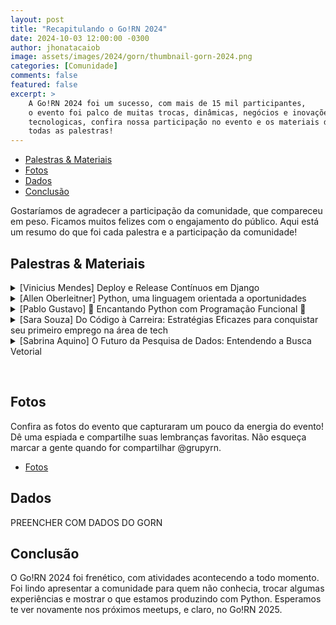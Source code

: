 ```yaml
---
layout: post
title: "Recapitulando o Go!RN 2024"
date: 2024-10-03 12:00:00 -0300
author: jhonatacaiob
image: assets/images/2024/gorn/thumbnail-gorn-2024.png
categories: [Comunidade]
comments: false
featured: false
excerpt: >
    A Go!RN 2024 foi um sucesso, com mais de 15 mil participantes, 
    o evento foi palco de muitas trocas, dinâmicas, negócios e inovações 
    tecnologicas, confira nossa participação no evento e os materiais de 
    todas as palestras!
---
```


- [Palestras & Materiais](#conhecendo-o-grupy-rn)
- [Fotos](#fotos)
- [Dados](#dados)
- [Conclusão](#conclusão)

Gostaríamos de agradecer a participação da comunidade, que compareceu em peso. 
Ficamos muitos felizes com o engajamento do público.
Aqui está um resumo do que foi cada palestra e a participação da comunidade!


## Palestras & Materiais

<details>
<summary>[Vinicius Mendes] Deploy e Release Contínuos em Django</summary>
<ul>
<li>📚 Bio: Staff Engineer na Loadsmart. Já empreendi, fui professor na UFRN, líder técnico no G1 e funcionário público na Dataprev. No Python desde 2008 e na comunidade desde 2009. </li>
<li>🎤 Sobre: Como confiar que sua aplicação vai continuar funcionando enquanto você refatora o modelo de dados, executa migrações de banco, publica funcionalidades parciais? Nesta palestra Vinicius Mendes apresentará estratégias para estes cenários utilizando migrations seguras, e feature flags e switches. </li>
<li>📁 Apresentação: <a href="https://drive.google.com/file/d/1pgZcwDOG-ce67-73EMDWyBgpx1-Luozt/view?usp=drive_link" target="_blank">django-deploy-continuo.pdf</a></li>
</ul>
</details>

<details>
<summary>[Allen Oberleitner] Python, uma linguagem orientada a oportunidades</summary>
<ul>
<li>📚 Bio: Atualmente, trabalha no Centro Universitário FIAP em São Paulo, coordenando o curso de Engenharia de Software.
Graduado em Ciência da Computação e Ciência & Tecnologia e Mestre em Engenharia da Informação pela Universidade Federal do ABC.
Autor de livros na área de educação, tecnologia e programação.
Embaixador da IBM pela FIAP.    </li>
<li>🎤 Sobre: Na palestra, discutiremos como uma linguagem de programação tão versátil pode proporcionar empreendedorismo, inovação e multi-integração? </li>
<li>📁 Apresentação: <a href="https://drive.google.com/file/d/10cDQTmkpw7yHq7Bi2W3ZJbkLJeKChUwe/view?usp=sharing" target="_blank">python-orientado-oportunidadespdf</a></li>
</ul>
</details>

<details>
<summary>[Pablo Gustavo] 🐍 Encantando Python com Programação Funcional 🐍 </summary>
<ul>
<li>📚 Bio: Desenvolvedor full stack, técnico em informática pelo IFRN e aluno do curso de Bacharelado em Tecnologia da Informação na UFRN.</li>
<li>🎤 Sobre: Na palestra Pablo introduziu e explorou conceitos da programação funcional aplicada a linguagem Python juntamente com diversas funcionalidades da biblioteca padrão, functools, itertools e operator.</li>
<li>📁 Apre sentação: <a href="https://drive.google.com/file/d/1lGx64Q-15D6fnmumwR7br4Hr5aoiOEoh/view?usp=sharing" target="_blank">programacao-funcional.pdf</a></li>
</ul>
</details>

<details>
<summary>[Sara Souza] Do Código à Carreira: Estratégias Eficazes para conquistar seu primeiro emprego na área de tech</summary>
<ul>
<li>📚 Bio: Desenvolvedora e mentora na parte de contratação e ambientação de talentos do chapter de backend, sou potiguar, viajante e nos últimos tempos palestrante, sempre tento trazer conteúdos que agreguem a comunidade tech, principalmente na parte de processos seletivos.</li>
<li>🎤 Sobre: Nesta palestra, vamos explorar o caminho desde a aquisição de habilidades técnicas até a conquista do tão sonhado primeiro emprego. Abordaremos as melhores estratégias para destacar-se em processos seletivos, e dicas valiosas para iniciar uma carreira no mundo da tecnologia.</li>
<li>📁 Apresentação: <a href="https://drive.google.com/file/d/1Q0b1rhx7TDgxuD473WTzmg1lf-pA_YiL/view?usp=sharing" target="_blank">codigo-carreira.pdf</a></li>
</ul>
</details>

<details>
<summary>[Sabrina Aquino] O Futuro da Pesquisa de Dados: Entendendo a Busca Vetorial</summary>
<ul>
<li>📚 Bio: Developer Advocate da Qdrant, com experiência em desenvolvimento e advocacia de tecnologia.</li>
<li>🎤 Sobre: A busca vetorial está transformando a maneira como encontramos informações em grandes volumes de dados. Nesta palestra, discutiremos os fundamentos da busca vetorial, o algoritmo HNSW e suas vantagens, além de aplicações práticas como Retrieval-Augmented Generation (RAG), detecção de anomalias e recomendações</li>
<li>📁 Apresentação: <a href="https://docs.google.com/presentation/d/1Plto_1ZSmohP-Xh6_zq7vkHiGpTjuYfA/edit?usp=sharing&ouid=107780261385163959597&rtpof=true&sd=true" target="_blank">busca-vetorial.pdf</a></li>
</ul>
</details>

<p>&nbsp;</p>

## Fotos
Confira as fotos do evento que capturaram um pouco da energia do evento!
Dê uma espiada e compartilhe suas lembranças favoritas. Não esqueça marcar a gente quando for compartilhar @grupyrn.


- [Fotos](https://drive.google.com/drive/folders/1YBblAt62_PMBRtvHzK4psctNuqV3YQBU?usp=sharing)


## Dados

PREENCHER COM DADOS DO GORN

## Conclusão

O Go!RN 2024 foi frenético, com atividades acontecendo a todo momento. Foi lindo apresentar a comunidade para quem não conhecia, trocar algumas experiências e mostrar o que estamos produzindo com Python. Esperamos te ver novamente nos próximos meetups, e claro, no Go!RN 2025.

